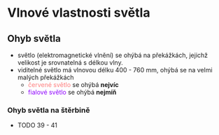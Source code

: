 # Vlnové vlastnosti světla
## Ohyb světla
- světlo (elektromagnetické vlnění) se ohýbá na překážkách, jejichž velikost je srovnatelná s délkou vlny.
- viditelné světlo má vlnovou délku 400 - 760 mm, ohýbá se na velmi malých překážkách
	- <span style="color: #FF7F7F">červené světlo</span> se ohýbá **nejvíc**
	- <span style="color: #8F00FF">fialové světlo</span> se ohýbá **nejmíň**
### Ohyb světla na štěrbině
- TODO 39 - 41